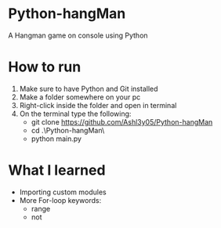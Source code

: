 ﻿# Python-hangMan
A Hangman game on console using Python

# How to run
1. Make sure to have Python and Git installed
2. Make a folder somewhere on your pc
3. Right-click inside the folder and open in terminal
4. On the terminal type the following:
     - git clone https://github.com/Ashl3y05/Python-hangMan
     - cd .\Python-hangMan\
     - python main.py
  
# What I learned
- Importing custom modules
- More For-loop keywords:
    - range
    - not
